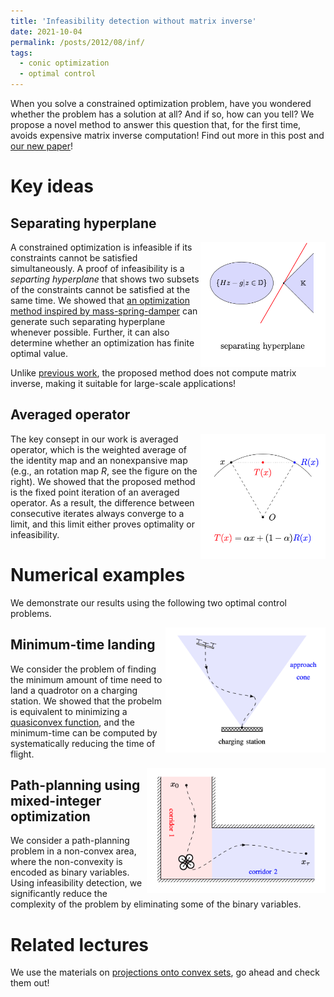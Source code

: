 ```yaml
---
title: 'Infeasibility detection without matrix inverse'
date: 2021-10-04
permalink: /posts/2012/08/inf/
tags:
  - conic optimization
  - optimal control
---
```


When you solve a constrained optimization problem, have you wondered whether the problem has a solution at all? And if so, how can you tell? We propose a novel method to answer this question that, for the first time, avoids expensive matrix inverse computation! Find out more in this post and [our new paper](https://arxiv.org/pdf/2108.10260.pdf)! 

# Key ideas

## Separating hyperplane

<img src="/images/separate.png" width="200" height="200" img align='right'>

A constrained optimization is infeasible if its constraints cannot be satisfied simultaneously. A proof of infeasibility is a <em>separting hyperplane</em> that shows two subsets of the constraints cannot be satisfied at the same time. We showed that [an optimization method inspired by mass-spring-damper](/_posts/2021-10-03-pipg) can generate such separating hyperplane whenever possible. Further, it can also determine whether an optimization has finite optimal value.

Unlike [previous work](https://link.springer.com/article/10.1007/s10957-019-01575-y), the proposed method does not compute matrix inverse, making it suitable for large-scale applications!

## Averaged operator

<img src="/images/operator.png" width="200" height="200" img align='right' title="Moreau's decomposition">

The key consept in our work is averaged operator, which is the weighted average of the identity map and an nonexpansive map (e.g., an rotation map $R$, see the figure on the right). We showed that the proposed method is the fixed point iteration of an averaged operator. As a result, the difference between consecutive iterates always converge to a limit, and this limit either proves optimality or infeasibility.

# Numerical examples

We demonstrate our results using the following two optimal control problems.

<img src="/images/landing.png" width="256" height="200" img align='right'>

## Minimum-time landing

We consider the problem of finding the minimum amount of time need to land a quadrotor on a charging station. We showed that the probelm is equivalent to minimizing a [quasiconvex function](https://en.wikipedia.org/wiki/Quasiconvex_function), and the minimum-time can be computed by systematically reducing the time of flight.

<img src="/images/mixed.png" width="286" height="200" img align='right'>

## Path-planning using mixed-integer optimization

We consider a path-planning problem in a non-convex area, where the non-convexity is encoded as binary variables. Using infeasibility detection, we significantly reduce the complexity of the problem by eliminating some of the binary variables. 

# Related lectures

We use the materials on [projections onto convex sets](/_teaching/projection.md), go ahead and check them out! 
